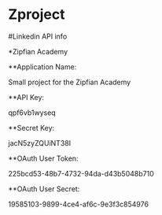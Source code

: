 Zproject
========

#Linkedin API info

*Zipfian Academy

**Application Name:

Small project for the Zipfian Academy

**API Key:

qpf6vb1wyseq

**Secret Key:

jacN5zyZQUiNT38I

**OAuth User Token:

225bcd53-48b7-4732-94da-d43b5048b710

**OAuth User Secret:

19585103-9899-4ce4-af6c-9e3f3c854976